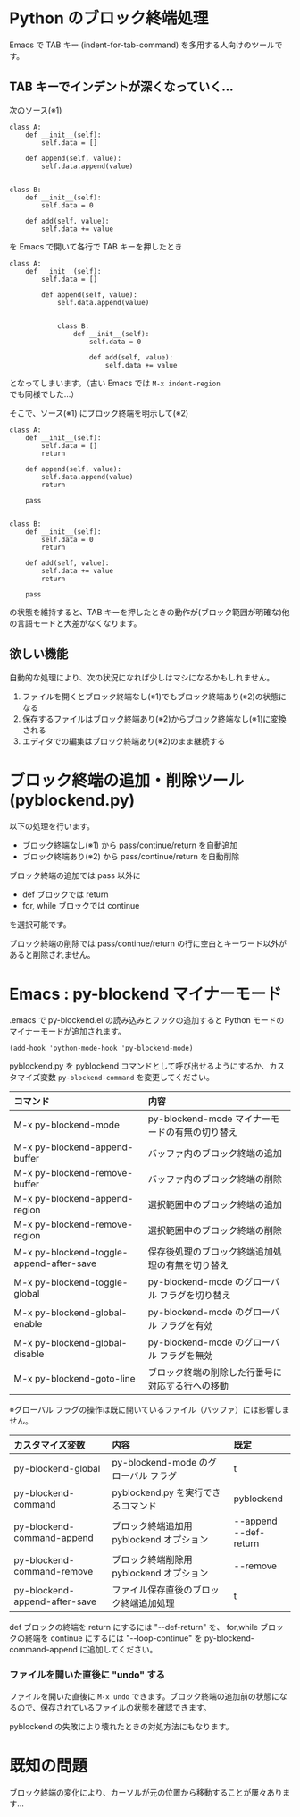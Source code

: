# Python のブロック終端処理

Emacs で TAB キー (indent-for-tab-command) を多用する人向けのツールです。

## TAB キーでインデントが深くなっていく…

次のソース(※1)

```python:
class A:
    def __init__(self):
        self.data = []

    def append(self, value):
        self.data.append(value)


class B:
    def __init__(self):
        self.data = 0

    def add(self, value):
        self.data += value
```

を Emacs で開いて各行で TAB キーを押したとき

```python:
class A:
    def __init__(self):
        self.data = []

        def append(self, value):
            self.data.append(value)


            class B:
                def __init__(self):
                    self.data = 0

                    def add(self, value):
                        self.data += value
```

となってしまいます。（古い Emacs では <code>M-x indent-region</code> でも同様でした...）

そこで、ソース(※1) にブロック終端を明示して(※2)

```python:
class A:
    def __init__(self):
        self.data = []
        return

    def append(self, value):
        self.data.append(value)
        return

    pass


class B:
    def __init__(self):
        self.data = 0
        return

    def add(self, value):
        self.data += value
        return

    pass
```

の状態を維持すると、TAB キーを押したときの動作が(ブロック範囲が明確な)他の言語モードと大差がなくなります。


## 欲しい機能

自動的な処理により、次の状況になれば少しはマシになるかもしれません。

1. ファイルを開くとブロック終端なし(※1)でもブロック終端あり(※2)の状態になる
2. 保存するファイルはブロック終端あり(※2)からブロック終端なし(※1)に変換される
3. エディタでの編集はブロック終端あり(※2)のまま継続する


# ブロック終端の追加・削除ツール (pyblockend.py)

以下の処理を行います。

- ブロック終端なし(※1) から pass/continue/return を自動追加
- ブロック終端あり(※2) から pass/continue/return を自動削除

ブロック終端の追加では pass 以外に

- def ブロックでは return
- for, while ブロックでは continue

を選択可能です。

ブロック終端の削除では pass/continue/return の行に空白とキーワード以外があると削除されません。


# Emacs : py-blockend マイナーモード

.emacs で py-blockend.el の読み込みとフックの追加すると Python モードのマイナーモードが追加されます。

```lisp:
(add-hook 'python-mode-hook 'py-blockend-mode)
```

pyblockend.py を pyblockend コマンドとして呼び出せるようにするか、カスタマイズ変数 <code>py-blockend-command</code> を変更してください。


| コマンド | 内容 |
|:--|:--|
| M-x py-blockend-mode | py-blockend-mode マイナーモードの有無の切り替え |
| M-x py-blockend-append-buffer | バッファ内のブロック終端の追加 |
| M-x py-blockend-remove-buffer | バッファ内のブロック終端の削除 |
| M-x py-blockend-append-region | 選択範囲中のブロック終端の追加 |
| M-x py-blockend-remove-region | 選択範囲中のブロック終端の削除 |
| M-x py-blockend-toggle-append-after-save | 保存後処理のブロック終端追加処理の有無を切り替え |
| M-x py-blockend-toggle-global | py-blockend-mode のグローバル フラグを切り替え |
| M-x py-blockend-global-enable | py-blockend-mode のグローバル フラグを有効 |
| M-x py-blockend-global-disable | py-blockend-mode のグローバル フラグを無効 |
| M-x py-blockend-goto-line | ブロック終端の削除した行番号に対応する行への移動 |

※グローバル フラグの操作は既に開いているファイル（バッファ）には影響しません。

| カスタマイズ変数 | 内容 | 既定 |
|:--|:--|:--|
| py-blockend-global | py-blockend-mode のグローバル フラグ | t |
| py-blockend-command | pyblockend.py を実行できるコマンド | pyblockend |
| py-blockend-command-append | ブロック終端追加用 pyblockend オプション | --append <br> --def-return |
| py-blockend-command-remove | ブロック終端削除用 pyblockend オプション | --remove |
| py-blockend-append-after-save | ファイル保存直後のブロック終端追加処理 | t |

def ブロックの終端を return にするには "--def-return" を、
for,while ブロックの終端を continue にするには "--loop-continue" を
py-blockend-command-append に追加してください。


### ファイルを開いた直後に "undo" する

ファイルを開いた直後に <code>M-x undo</code> できます。ブロック終端の追加前の状態になるので、保存されているファイルの状態を確認できます。

pyblockend の失敗により壊れたときの対処方法にもなります。


# 既知の問題

ブロック終端の変化により、カーソルが元の位置から移動することが屢々あります...
